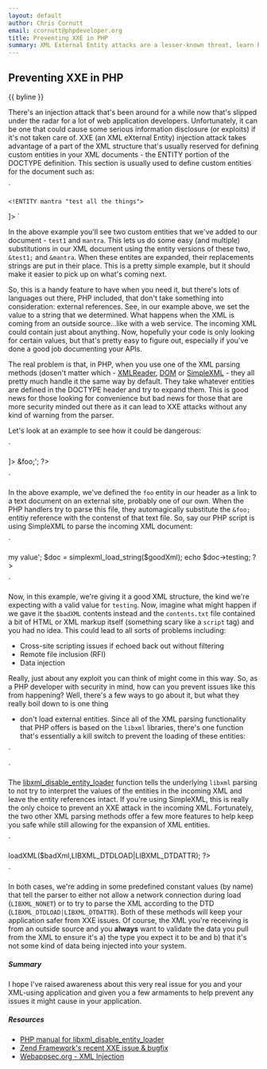 ```yaml
---
layout: default
author: Chris Cornutt
email: ccornutt@phpdeveloper.org
title: Preventing XXE in PHP
summary: XML External Entity attacks are a lesser-known threat, learn how to protect your PHP application.
---
```


Preventing XXE in PHP
--------------

{{ byline }}

There's an injection attack that's been around for a while now that's slipped under
the radar for a lot of web application developers. Unfortunately, it can be one that
could cause some serious information disclosure (or exploits) if it's not taken care
of. XXE (an XML eXternal Entity) injection attack takes advantage of a part of the XML
structure that's usually reserved for defining custom entities in your XML documents -
the ENTITY portion of the DOCTYPE definition. This section is usually used to define 
custom entities for the document such as:

`
<!DOCTYPE root [
    <!ENTITY test1 "testing">
    <!ENTITY mantra "test all the things">
]>
`

In the above example you'll see two custom entities that we've added to our document -
`test1` and `mantra`. This lets us do some easy (and multiple) substitutions in our
XML document using the entity versions of these two, `&test1;` and `&mantra`. When 
these entites are expanded, their replacements strings are put in their place. This
is a pretty simple example, but it should make it easier to pick up on what's coming next.

So, this is a handy feature to have when you need it, but there's lots of languages out
there, PHP included, that don't take something into consideration: external references.
See, in our example above, we set the value to a string that we determined. What happens
when the XML is coming from an outside source...like with a web service. The incoming
XML could contain just about anything. Now, hopefully your code is only looking for
certain values, but that's pretty easy to figure out, especially if you've done a good
job documenting your APIs. 

The real problem is that, in PHP, when you use one of the XML parsing methods (dosen't
matter which - [XMLReader](http://php.net/xmlreader), [DOM](http://php.net/dom) or 
[SimpleXML](http://php.net/simplexml) - they all pretty much handle it the same way by
default. They take whatever entities are defined in the DOCTYPE header and try to 
expand them. This is good news for those looking for convenience but bad news for 
those that are more security minded out there as it can lead to XXE attacks without 
any kind of warning from the parser.

Let's look at an example to see how it could be dangerous:

`
<?php
$badXml = '<!DOCTYPE root
    [
    <!ENTITY foo SYSTEM "http://test.localhost:8080/contents.txt">
    ]>
    <test><testing>&foo;</testing></test>';
?>
`

In the above example, we've defined the `foo` entity in our header as a link to a text 
document on an external site, probably one of our own. When the PHP handlers try to parse 
this file, they automagically substitute the `&foo;` entitiy reference with the contenst
of that text file. So, say our PHP script is using SimpleXML to parse the incoming XML
document:

`
<?php
$goodXML = '<test><testing>my value</testing></test>';
$doc = simplexml_load_string($goodXml);
echo $doc->testing;
?>
`

Now, in this example, we're giving it a good XML structure, the kind we're expecting
with a valid value for `testing`. Now, imagine what might happen if we gave it the 
`$badXML` contents instead and the `contents.txt` file contained a bit of HTML or XML
markup itself (something scary like a `script` tag) and you had no idea. This could lead
to all sorts of problems including:

- Cross-site scripting issues if echoed back out without filtering
- Remote file inclusion (RFI)
- Data injection

Really, just about any exploit you can think of might come in this way. So, as a PHP 
developer with security in mind, how can you prevent issues like this from happening? 
Well, there's a few ways to go about it, but what they really boil down to is one thing
- don't load external entities. Since all of the XML parsing functionality that PHP 
offers is based on the `libxml` libraries, there's one function that's essentially a 
kill switch to prevent the loading of these entities:

`
<?php
libxml_disable_entity_loader(true);
?>
`

The [libxml_disable_entity_loader](http://php.net/libxml_disable_entity_loader) function
tells the underlying `libxml` parsing to not try to interpret the values of the entities
in the incoming XML and leave the entity references intact. If you're using SimpleXML, this
is really the only choice to prevent an XXE attack in the incoming XML. Fortunately, the 
two other XML parsing methods offer a few more features to help keep you safe while still 
allowing for the expansion of XML entities.

`
<?php
// with the XMLReader functionality:
$doc = XMLReader::xml($badXml,'UTF-8',LIBXML_NONET);

// with the DOM functionality:
$dom = new DOMDocument();
$dom->loadXML($badXml,LIBXML_DTDLOAD|LIBXML_DTDATTR);
?>
`

In both cases, we're adding in some predefined constant values (by name) that tell the
parser to either not allow a network connection during load (`LIBXML_NONET`) or to try to 
parse the XML according to the DTD (`LIBXML_DTDLOAD|LIBXML_DTDATTR`). Both of these
methods will keep your application safer from XXE issues. Of course, the XML you're
receiving is from an outside source and you **always** want to validate the data you
pull from the XML to ensure it's a) the type you expect it to be and b) that it's not
some kind of data being injected into your system.

##### Summary

I hope I've raised awareness about this very real issue for you and your XML-using
application and given you a few armaments to help prevent any issues it might cause in
your application.

##### Resources

- [PHP manual for libxml_disable_entity_loader](http://php.net/libxml_disable_entity_loader)
- [Zend Framework's recent XXE issue & bugfix](http://framework.zend.com/security/advisory/ZF2012-02)
- [Webappsec.org - XML Injection](http://projects.webappsec.org/w/page/13247004/XML%20Injection)




